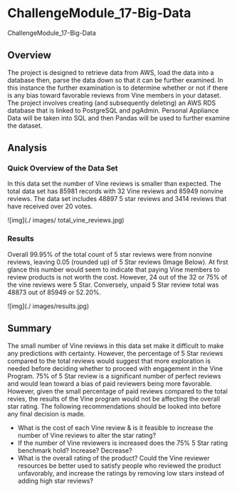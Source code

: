 # ChallengeModule_17-Big-Data

ChallengeModule_17-Big-Data

## Overview

The project is designed to retrieve data from AWS, load the data into a database then, parse the data down so that it can be further examined.  In this instance the further examination is to determine whether or not if there is any bias toward favorable reviews from Vine members in your dataset. The project involves creating (and subsequently deleting) an AWS RDS database that is linked to PostgreSQL and pgAdmin.  Personal Appliance Data will be taken into SQL and then Pandas will be used to further examine the dataset.



## Analysis


### Quick Overview of the Data Set

In this data set the number of Vine reviews is smaller than expected.  The total data set has 85981 records with 32 Vine reviews and 85949 nonvine reviews.  The data set includes 48897 5 star reviews and 3414 reviews that have received over 20 votes.


![img](./ images/ total_vine_reviews.jpg)



### Results

Overall 99.95% of the total count of 5 star reviews were from nonvine reviews, leaving 0.05 (rounded up) of 5 Star reviews (Image Below).  At first glance this number would seem to indicate that paying Vine members to review products is not worth the cost.  However, 24 out of the 32 or 75% of the vine reviews were 5 Star.  Conversely, unpaid 5 Star review total was 48873 out of 85949 or 52.20%.


![img](./ images/results.jpg)


## Summary

The small number of Vine reviews in this data set make it difficult to make any predictions with certainty.  However, the percentage of 5 Star reviews compared to the total reviews would suggest that more exploration is needed before deciding whether to proceed with engagement in the Vine Program.   75% of 5 Star review is a significant number of perfect reviews and would lean toward a bias of paid reviewers being more favorable.  However, given the small percentage of paid reviews compared to the total revies, the results of the Vine program would not be affecting the overall star rating.  The following recommendations should be looked into before any final decision is made.

* What is the cost of each Vine review & is it feasible to increase the number of Vine reviews to alter the star rating?
* If the number of Vine reviewers is increased does the 75% 5 Star rating benchmark hold? Increase? Decrease?
* What is the overall rating of the product? Could the Vine reviewer resources be better used to satisfy people who reviewed the product unfavorably, and increase the ratings by removing low stars instead of adding high star reviews?

